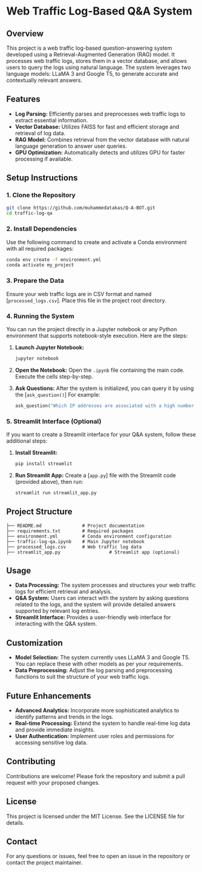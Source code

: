 # **Web Traffic Log-Based Q&A System**

## **Overview**
This project is a web traffic log-based question-answering system developed using a Retrieval-Augmented Generation (RAG) model. It processes web traffic logs, stores them in a vector database, and allows users to query the logs using natural language. The system leverages two language models: LLaMA 3 and Google T5, to generate accurate and contextually relevant answers.

## **Features**
- **Log Parsing:** Efficiently parses and preprocesses web traffic logs to extract essential information.
- **Vector Database:** Utilizes FAISS for fast and efficient storage and retrieval of log data.
- **RAG Model:** Combines retrieval from the vector database with natural language generation to answer user queries.
- **GPU Optimization:** Automatically detects and utilizes GPU for faster processing if available.

## **Setup Instructions**

### **1. Clone the Repository**
```bash
git clone https://github.com/muhammedatakas/Q-A-BOT.git
cd traffic-log-qa
```

### **2. Install Dependencies**
Use the following command to create and activate a Conda environment with all required packages:
```bash
conda env create -f environment.yml
conda activate my_project
```

### **3. Prepare the Data**
Ensure your web traffic logs are in CSV format and named [`processed_logs.csv`]. Place this file in the project root directory.

### **4. Running the System**
You can run the project directly in a Jupyter notebook or any Python environment that supports notebook-style execution. Here are the steps:

1. **Launch Jupyter Notebook:**
   ```bash
   jupyter notebook
   ```

2. **Open the Notebook:**
   Open the `.ipynb` file containing the main code. Execute the cells step-by-step.

3. **Ask Questions:**
   After the system is initialized, you can query it by using the [`ask_question()`] For example:
   ```python
   ask_question("Which IP addresses are associated with a high number of failed login attempts?")
   ```

### **5. Streamlit Interface (Optional)**
If you want to create a Streamlit interface for your Q&A system, follow these additional steps:

1. **Install Streamlit:**
   ```bash
   pip install streamlit
   ```

2. **Run Streamlit App:**
   Create a [`app.py`] file with the Streamlit code (provided above), then run:
   ```bash
   streamlit run streamlit_app.py
   ```

## **Project Structure**
```
├── README.md               # Project documentation
├── requirements.txt        # Required packages
├── environment.yml         # Conda environment configuration
├── traffic-log-qa.ipynb    # Main Jupyter notebook
├── processed_logs.csv      # Web traffic log data
├── streamlit_app.py                  # Streamlit app (optional)
```

## **Usage**
- **Data Processing:** The system processes and structures your web traffic logs for efficient retrieval and analysis.
- **Q&A System:** Users can interact with the system by asking questions related to the logs, and the system will provide detailed answers supported by relevant log entries.
- **Streamlit Interface:** Provides a user-friendly web interface for interacting with the Q&A system.

## **Customization**
- **Model Selection:** The system currently uses LLaMA 3 and Google T5. You can replace these with other models as per your requirements.
- **Data Preprocessing:** Adjust the log parsing and preprocessing functions to suit the structure of your web traffic logs.

## **Future Enhancements**
- **Advanced Analytics:** Incorporate more sophisticated analytics to identify patterns and trends in the logs.
- **Real-time Processing:** Extend the system to handle real-time log data and provide immediate insights.
- **User Authentication:** Implement user roles and permissions for accessing sensitive log data.

## **Contributing**
Contributions are welcome! Please fork the repository and submit a pull request with your proposed changes.

## **License**
This project is licensed under the MIT License. See the LICENSE file for details.

## **Contact**
For any questions or issues, feel free to open an issue in the repository or contact the project maintainer.
